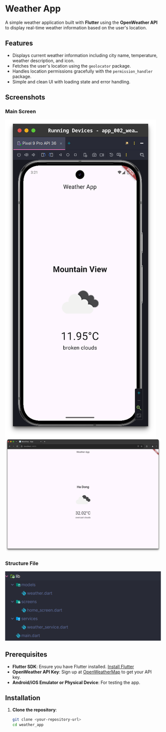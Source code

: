# Weather App

A simple weather application built with **Flutter** using the **OpenWeather API** to display real-time weather information based on the user's location.

## Features
- Displays current weather information including city name, temperature, weather description, and icon.
- Fetches the user's location using the `geolocator` package.
- Handles location permissions gracefully with the `permission_handler` package.
- Simple and clean UI with loading state and error handling.

## Screenshots
### Main Screen
![Weather App Main Screen](img/phone.png)
![Weather App Main Screen](img/web.png)

### Structure File
![Structure File](img/structure.png)
## Prerequisites
- **Flutter SDK**: Ensure you have Flutter installed. [Install Flutter](https://flutter.dev/docs/get-started/install)
- **OpenWeather API Key**: Sign up at [OpenWeatherMap](https://openweathermap.org/) to get your API key.
- **Android/iOS Emulator or Physical Device**: For testing the app.

## Installation
1. **Clone the repository**:
   ```bash
   git clone <your-repository-url>
   cd weather_app